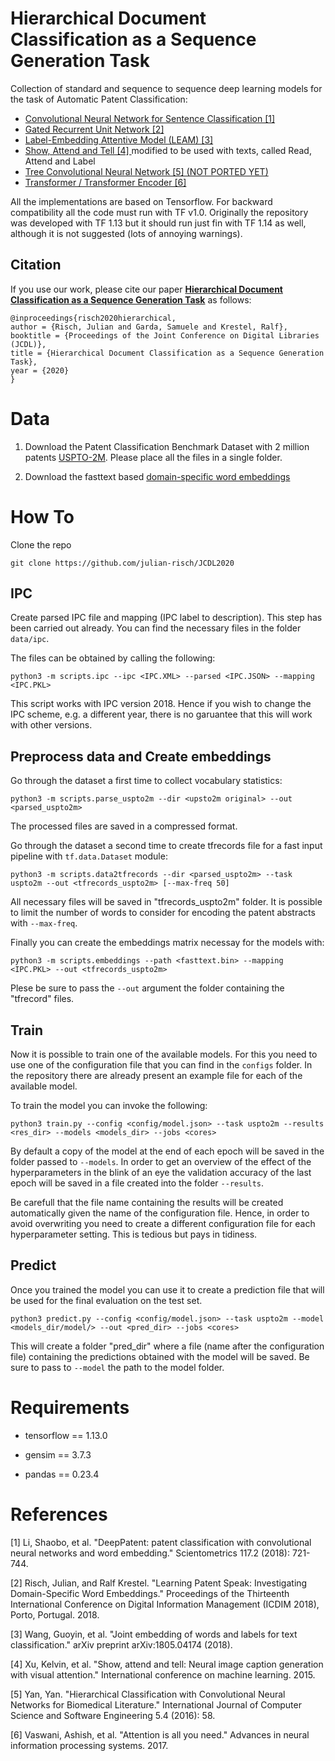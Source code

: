 # Hierarchical Document Classification as a Sequence Generation Task

Collection of standard and sequence to sequence deep learning models for the task of Automatic Patent Classification:

- [Convolutional Neural Network for Sentence Classification [1] ](#references) 
- [Gated Recurrent Unit Network  [2] ](#references) 
- [Label-Embedding Attentive Model (LEAM) [3] ](#references) 
- [Show, Attend and Tell [4] ](#references) modified to be used with texts, called Read, Attend and Label 
- [Tree Convolutional Neural Network [5] (NOT PORTED YET) ](#references) 
- [Transformer / Transformer Encoder [6] ](#references)

All the implementations are based on Tensorflow. For backward compatibility all the code must run with TF v1.0. Originally the repository was developed with TF 1.13 but it should run just fin with TF 1.14 as well, although it is not suggested (lots of annoying warnings).

## Citation

If you use our work, please cite our paper [**Hierarchical Document Classification as a Sequence Generation Task**](https://github.com/julian-risch/JCDL2020/blob/master/risch2020hierarchical.pdf) as follows:

    @inproceedings{risch2020hierarchical,
    author = {Risch, Julian and Garda, Samuele and Krestel, Ralf},
    booktitle = {Proceedings of the Joint Conference on Digital Libraries (JCDL)},
    title = {Hierarchical Document Classification as a Sequence Generation Task},
    year = {2020}
    }

# Data

1) Download the Patent Classification Benchmark Dataset with 2 million patents [USPTO-2M](http://mleg.cse.sc.edu/DeepPatent/index.html). Please place all the files in a single folder.

2) Download the fasttext based [domain-specific word embeddings](https://hpi.de/naumann/projects/web-science/deep-learning-for-text/patent-classification.html)

# How To


Clone the repo

    git clone https://github.com/julian-risch/JCDL2020
    

## IPC 

Create parsed IPC file and mapping (IPC label to description). This step has been carried out already. You can find the necessary files in the folder `data/ipc`.

The files can be obtained by calling the following:

    python3 -m scripts.ipc --ipc <IPC.XML> --parsed <IPC.JSON> --mapping <IPC.PKL>
    
This script works with IPC version 2018. Hence if you wish to change the IPC scheme, e.g. a different year, there is no garuantee that this will work with other versions.

## Preprocess data and Create embeddings

Go through the dataset a first time to collect vocabulary statistics:

    python3 -m scripts.parse_uspto2m --dir <upsto2m original> --out <parsed_uspto2m>

The processed files are saved in a compressed format.

Go through the dataset a second time to create tfrecords file for a fast input pipeline with `tf.data.Dataset` module:
    
    python3 -m scripts.data2tfrecords --dir <parsed_uspto2m> --task uspto2m --out <tfrecords_uspto2m> [--max-freq 50] 

All necessary files will be saved in "tfrecords_uspto2m" folder. It is possible to limit the number of words to consider for encoding the patent abstracts with `--max-freq`.

Finally you can create the embeddings matrix necessay for the models with:
    
    python3 -m scripts.embeddings --path <fasttext.bin> --mapping <IPC.PKL> --out <tfrecords_uspto2m>
    
Plese be sure to pass the `--out` argument the folder containing the "tfrecord" files.

## Train

Now it is possible to train one of the available models. For this you need to use one of the configuration file that you can find in the `configs` folder. In the repository there are already present an example file for each of the available model. 

To train the model you can invoke the following:

    python3 train.py --config <config/model.json> --task uspto2m --results <res_dir> --models <models_dir> --jobs <cores>
    

By default a copy of the model at the end of each epoch will be saved in the folder passed to `--models`. In order to get an overview of the effect of the hyperparameters in the blink of an eye the validation accuracy of the last epoch will be saved in a file created into the folder `--results`. 

Be carefull that the file name containing the results will be created automatically given the name of the configuration file. Hence, in order to avoid overwriting you need to create a different configuration file for each hyperparameter setting. This is tedious but pays in tidiness.

## Predict

Once you trained the model you can use it to create a prediction file that will be used for the final evaluation on the test set.

    python3 predict.py --config <config/model.json> --task uspto2m --model <models_dir/model/> --out <pred_dir> --jobs <cores>
    
This will create a folder "pred_dir" where a file (name after the configuration file) containing the predictions obtained with the model will be saved. Be sure to pass to `--model` the path to the model folder.


# Requirements

- tensorflow == 1.13.0

- gensim == 3.7.3

- pandas == 0.23.4

# References

[1] Li, Shaobo, et al. "DeepPatent: patent classification with convolutional neural networks and word embedding." Scientometrics 117.2 (2018): 721-744.

[2] Risch, Julian, and Ralf Krestel. "Learning Patent Speak: Investigating Domain-Specific Word Embeddings." Proceedings of the Thirteenth International Conference on Digital Information Management (ICDIM 2018), Porto, Portugal. 2018.

[3] Wang, Guoyin, et al. "Joint embedding of words and labels for text classification." arXiv preprint arXiv:1805.04174 (2018).

[4] Xu, Kelvin, et al. "Show, attend and tell: Neural image caption generation with visual attention." International conference on machine learning. 2015.

[5] Yan, Yan. "Hierarchical Classification with Convolutional Neural Networks for Biomedical Literature." International Journal of Computer Science and Software Engineering 5.4 (2016): 58.

[6] Vaswani, Ashish, et al. "Attention is all you need." Advances in neural information processing systems. 2017.


